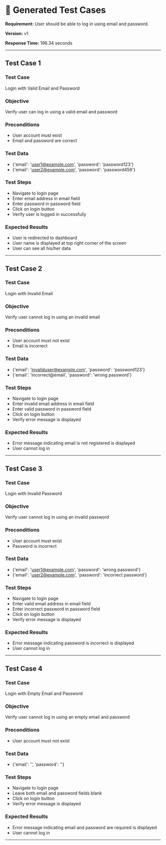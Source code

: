 # 🧪 Generated Test Cases

**Requirement:** User should be able to log in using email and password.

**Version:** v1

**Response Time:** 196.34 seconds

---

## Test Case 1

### Test Case
Login with Valid Email and Password

### Objective
Verify user can log in using a valid email and password

### Preconditions
- User account must exist
- Email and password are correct

### Test Data
- {'email': 'user1@example.com', 'password': 'password123'}
- {'email': 'user2@example.com', 'password': 'password456'}

### Test Steps
- Navigate to login page
- Enter email address in email field
- Enter password in password field
- Click on login button
- Verify user is logged in successfully

### Expected Results
- User is redirected to dashboard
- User name is displayed at top right corner of the screen
- User can see all his/her data

---

## Test Case 2

### Test Case
Login with Invalid Email

### Objective
Verify user cannot log in using an invalid email

### Preconditions
- User account must not exist
- Email is incorrect

### Test Data
- {'email': 'invaliduser@example.com', 'password': 'password123'}
- {'email': 'incorrect@email', 'password': 'wrong password'}

### Test Steps
- Navigate to login page
- Enter invalid email address in email field
- Enter valid password in password field
- Click on login button
- Verify error message is displayed

### Expected Results
- Error message indicating email is not registered is displayed
- User cannot log in

---

## Test Case 3

### Test Case
Login with Invalid Password

### Objective
Verify user cannot log in using an invalid password

### Preconditions
- User account must exist
- Password is incorrect

### Test Data
- {'email': 'user1@example.com', 'password': 'wrong password'}
- {'email': 'user2@example.com', 'password': 'incorrect password'}

### Test Steps
- Navigate to login page
- Enter valid email address in email field
- Enter incorrect password in password field
- Click on login button
- Verify error message is displayed

### Expected Results
- Error message indicating password is incorrect is displayed
- User cannot log in

---

## Test Case 4

### Test Case
Login with Empty Email and Password

### Objective
Verify user cannot log in using an empty email and password

### Preconditions
- User account must not exist

### Test Data
- {'email': '', 'password': ''}

### Test Steps
- Navigate to login page
- Leave both email and password fields blank
- Click on login button
- Verify error message is displayed

### Expected Results
- Error message indicating email and password are required is displayed
- User cannot log in

---


